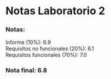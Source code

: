 # Notas Laboratorio 2

### Notas:  
Informe (10%): 6.9  
Requisitos no funcionales (20%): 6.1  
Requisitos funcionales (70%): 7.0  

### Nota final: 6.8
